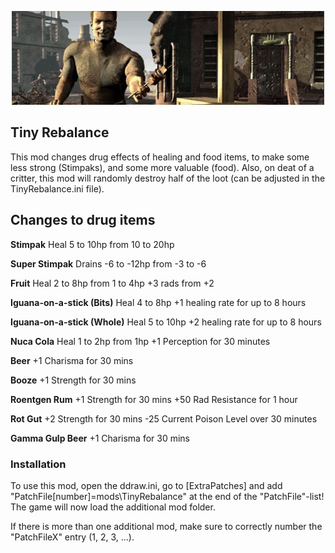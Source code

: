 <p align="center"><img src="TinyRebalance.png" alt="Tiny Rebalance"/></p>

Tiny Rebalance
-----------------

This mod changes drug effects of healing and food items, to make some less strong (Stimpaks), and some more valuable (food). Also, on deat of a critter, this mod will randomly destroy half of the loot (can be adjusted in the TinyRebalance.ini file).

## Changes to drug items
**Stimpak**
Heal 5 to 10hp from 10 to 20hp

**Super Stimpak**
Drains -6 to -12hp from -3 to -6

**Fruit**
Heal 2 to 8hp from 1 to 4hp
+3 rads from +2

**Iguana-on-a-stick (Bits)**
Heal 4 to 8hp
+1 healing rate for up to 8 hours

**Iguana-on-a-stick (Whole)**
Heal 5 to 10hp
+2 healing rate for up to 8 hours

**Nuca Cola**
Heal 1 to 2hp from 1hp
+1 Perception for 30 minutes

**Beer**
+1 Charisma for 30 mins

**Booze**
+1 Strength for 30 mins

**Roentgen Rum**
+1 Strength for 30 mins
+50 Rad Resistance for 1 hour

**Rot Gut**
+2 Strength for 30 mins
-25 Current Poison Level over 30 minutes

**Gamma Gulp Beer**
+1 Charisma for 30 mins


### Installation
To use this mod, open the ddraw.ini, go to [ExtraPatches] and add "PatchFile[number]=mods\TinyRebalance" at the end of the "PatchFile"-list!
The game will now load the additional mod folder.

If there is more than one additional mod, make sure to correctly number the "PatchFileX" entry (1, 2, 3, ...).
